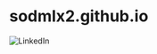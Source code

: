 # sodmlx2.github.io

![LinkedIn](https://img.shields.io/badge/linkedin-%230077B5.svg?style=for-the-badge&logo=linkedin&logoColor=white)
